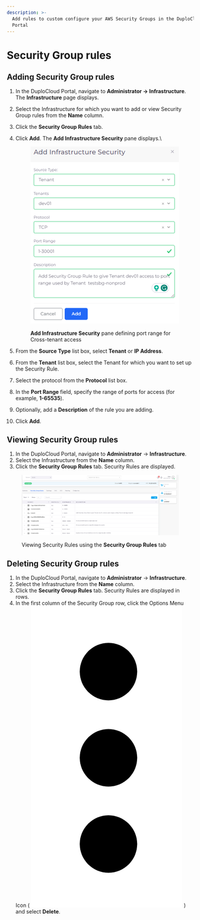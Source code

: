 ```yaml
---
description: >-
  Add rules to custom configure your AWS Security Groups in the DuploCloud
  Portal
---
```


# Security Group rules

## Adding Security Group rules

1. &#x20;In the DuploCloud Portal, navigate to **Administrator -> Infrastructure**. The **Infrastructure** page displays.
2. Select the Infrastructure for which you want to add or view Security Group rules from the **Name** column.
3. Click the **Security Group Rules** tab.
4.  Click **Add**. The **Add Infrastructure Security** pane displays.\


    <div align="left">

    <figure><img src="../../../.gitbook/assets/xtenant1.png" alt=""><figcaption><p><strong>Add Infrastructure Security</strong> pane defining port range for Cross-tenant access</p></figcaption></figure>

    </div>


5. From the **Source Type** list box, select **Tenant** or **IP Address**.
6. From the **Tenant** list box, select the Tenant for which you want to set up the Security Rule.
7. Select the protocol from the **Protocol** list box.
8. In the **Port Range** field, specify the range of ports for access (for example, **1-65535**).
9. Optionally, add a **Description** of the rule you are adding.
10. Click **Add**.

## Viewing Security Group rules

1. In the DuploCloud Portal, navigate to **Administrator** -> **Infrastructure**.
2. Select the Infrastructure from the **Name** column.
3. Click the **Security Group Rules** tab. Security Rules are displayed.

<figure><img src="../../../.gitbook/assets/xtenant2.png" alt=""><figcaption><p>Viewing Security Rules using the <strong>Security Group Rules</strong> tab</p></figcaption></figure>

## Deleting Security Group rules

1. In the DuploCloud Portal, navigate to **Administrator** -> **Infrastructure**.
2. Select the Infrastructure from the **Name** column.
3. Click the **Security Group Rules** tab. Security Rules are displayed in rows.
4. In the first column of the Security Group row, click the Options Menu Icon ( <img src="../../../.gitbook/assets/Kabab_three_Vertical_dots (16).png" alt="" data-size="line"> ) and select **Delete**.
